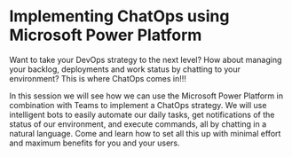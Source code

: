 # Implementing ChatOps using Microsoft Power Platform

Want to take your DevOps strategy to the next level? How about managing your backlog, deployments and work status by chatting to your environment? This is where ChatOps comes in!!!

In this session we will see how we can use the Microsoft Power Platform in combination with Teams to implement a ChatOps strategy. We will use intelligent bots to easily automate our daily tasks, get notifications of the status of our environment, and execute commands, all by chatting in a natural language. Come and learn how to set all this up with minimal effort and maximum benefits for you and your users.
